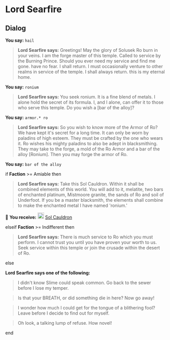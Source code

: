 # Lord Searfire


## Dialog

**You say:** `hail`



>**Lord Searfire says:** Greetings!  May the glory of Solusek Ro burn in your veins.  I am the forge master of this temple.  Called to service by the Burning Prince.  Should you ever need my service and find me gone. have no fear. I shall return.  I must occasionally venture to other realms in service of the temple.  I shall always return. this is my eternal home.

**You say:** `ronium`



>**Lord Searfire says:** You seek ronium.  It is a fine blend of metals.  I alone hold the secret of its formula.  I, and I alone, can offer it to those who serve this temple.  Do you wish a [bar of the alloy]?

**You say:** `armor.* ro`



>**Lord Searfire says:** So you wish to know more of the Armor of Ro?  We have kept it's secret for a long time.  It can only be worn by paladins of high esteem.  They must be crafted by the one who wears it.  Ro wishes his mighty paladins to also be adept in blacksmithing.  They may take to the forge, a mold of the Ro Armor and a bar of the alloy [Ronium].  Then you may forge the armor of Ro.

**You say:** `bar of the alloy`



if **Faction** >= Amiable then   



>**Lord Searfire says:** Take this Sol Cauldron.  Within it shall be combined elements of this world.  You will add to it, melatite, two bars of enchanted platinum, Mistmoore granite, the sands of Ro and soil of Underfoot.  If you be a master blacksmith, the elements shall combine to make the enchanted metal I have named 'ronium.'



 &#127873; **You receive:**  <img style="background:url(/static/icons/blank_slot.gif);width:20px;height:20px;" src="/static/icons/item_1017.png" alt="" /> <a
                                href="/item/17977" data-url="17977" class="tooltip-link link">Sol Cauldron</a>


elseif **Faction** >= Indifferent then



>**Lord Searfire says:** There is much service to Ro which you must perform.  I cannot trust you until you have proven your worth to us.  Seek service within this temple or join the crusade within the desert of Ro.


else



**Lord Searfire says one of the following:**

>I didn't know Slime could speak common. Go back to the sewer before I lose my temper.

>Is that your BREATH, or did something die in here? Now go away!

>I wonder how much I could get for the tongue of a blithering fool? Leave before I decide to find out for myself.

>Oh look, a talking lump of refuse.  How novel!

end
